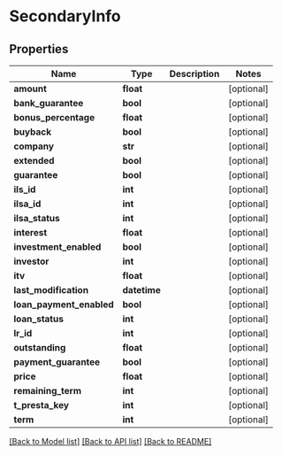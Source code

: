 # SecondaryInfo

## Properties
Name | Type | Description | Notes
------------ | ------------- | ------------- | -------------
**amount** | **float** |  | [optional] 
**bank_guarantee** | **bool** |  | [optional] 
**bonus_percentage** | **float** |  | [optional] 
**buyback** | **bool** |  | [optional] 
**company** | **str** |  | [optional] 
**extended** | **bool** |  | [optional] 
**guarantee** | **bool** |  | [optional] 
**ils_id** | **int** |  | [optional] 
**ilsa_id** | **int** |  | [optional] 
**ilsa_status** | **int** |  | [optional] 
**interest** | **float** |  | [optional] 
**investment_enabled** | **bool** |  | [optional] 
**investor** | **int** |  | [optional] 
**itv** | **float** |  | [optional] 
**last_modification** | **datetime** |  | [optional] 
**loan_payment_enabled** | **bool** |  | [optional] 
**loan_status** | **int** |  | [optional] 
**lr_id** | **int** |  | [optional] 
**outstanding** | **float** |  | [optional] 
**payment_guarantee** | **bool** |  | [optional] 
**price** | **float** |  | [optional] 
**remaining_term** | **int** |  | [optional] 
**t_presta_key** | **int** |  | [optional] 
**term** | **int** |  | [optional] 

[[Back to Model list]](../README.md#documentation-for-models) [[Back to API list]](../README.md#documentation-for-api-endpoints) [[Back to README]](../README.md)


